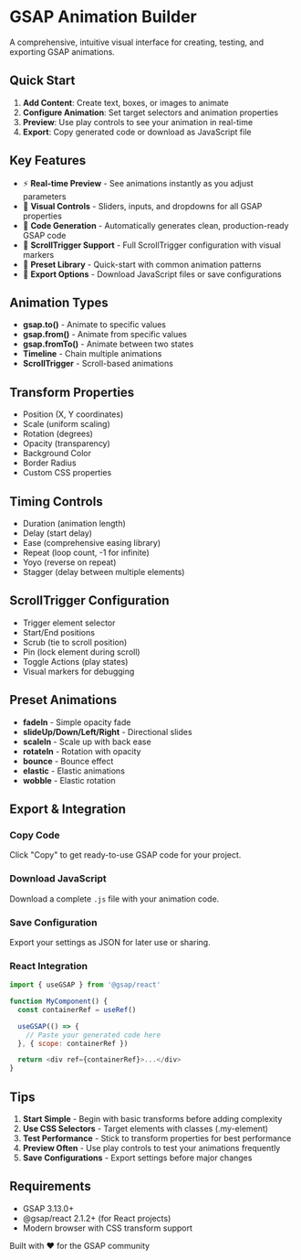 # GSAP Animation Builder

A comprehensive, intuitive visual interface for creating, testing, and exporting GSAP animations.

## Quick Start

1. **Add Content**: Create text, boxes, or images to animate
2. **Configure Animation**: Set target selectors and animation properties  
3. **Preview**: Use play controls to see your animation in real-time
4. **Export**: Copy generated code or download as JavaScript file

## Key Features

- ⚡ **Real-time Preview** - See animations instantly as you adjust parameters
- 🎯 **Visual Controls** - Sliders, inputs, and dropdowns for all GSAP properties
- 📝 **Code Generation** - Automatically generates clean, production-ready GSAP code
- 🔄 **ScrollTrigger Support** - Full ScrollTrigger configuration with visual markers
- 🎨 **Preset Library** - Quick-start with common animation patterns
- 💾 **Export Options** - Download JavaScript files or save configurations

## Animation Types

- **gsap.to()** - Animate to specific values
- **gsap.from()** - Animate from specific values
- **gsap.fromTo()** - Animate between two states
- **Timeline** - Chain multiple animations
- **ScrollTrigger** - Scroll-based animations

## Transform Properties

- Position (X, Y coordinates)
- Scale (uniform scaling)
- Rotation (degrees)
- Opacity (transparency)
- Background Color
- Border Radius
- Custom CSS properties

## Timing Controls

- Duration (animation length)
- Delay (start delay)
- Ease (comprehensive easing library)
- Repeat (loop count, -1 for infinite)
- Yoyo (reverse on repeat)
- Stagger (delay between multiple elements)

## ScrollTrigger Configuration

- Trigger element selector
- Start/End positions
- Scrub (tie to scroll position)
- Pin (lock element during scroll)
- Toggle Actions (play states)
- Visual markers for debugging

## Preset Animations

- **fadeIn** - Simple opacity fade
- **slideUp/Down/Left/Right** - Directional slides
- **scaleIn** - Scale up with back ease
- **rotateIn** - Rotation with opacity
- **bounce** - Bounce effect
- **elastic** - Elastic animations
- **wobble** - Elastic rotation

## Export & Integration

### Copy Code
Click "Copy" to get ready-to-use GSAP code for your project.

### Download JavaScript
Download a complete `.js` file with your animation code.

### Save Configuration
Export your settings as JSON for later use or sharing.

### React Integration
```javascript
import { useGSAP } from '@gsap/react'

function MyComponent() {
  const containerRef = useRef()

  useGSAP(() => {
    // Paste your generated code here
  }, { scope: containerRef })

  return <div ref={containerRef}>...</div>
}
```

## Tips

1. **Start Simple** - Begin with basic transforms before adding complexity
2. **Use CSS Selectors** - Target elements with classes (.my-element)
3. **Test Performance** - Stick to transform properties for best performance
4. **Preview Often** - Use play controls to test your animations frequently
5. **Save Configurations** - Export settings before major changes

## Requirements

- GSAP 3.13.0+
- @gsap/react 2.1.2+ (for React projects)
- Modern browser with CSS transform support

Built with ❤️ for the GSAP community
